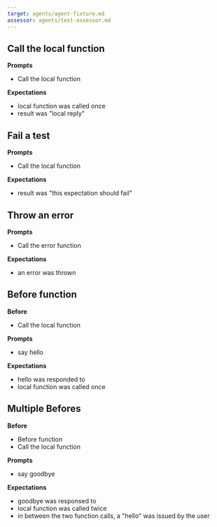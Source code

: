 ```yaml
---
target: agents/agent-fixture.md
assessor: agents/test-assessor.md
---
```


## Call the local function

**Prompts**

- Call the local function

**Expectations**

- local function was called once
- result was "local reply"

## Fail a test

**Prompts**

- Call the local function

**Expectations**

- result was "this expectation should fail"

## Throw an error

**Prompts**

- Call the error function

**Expectations**

- an error was thrown

## Before function

**Before**

- Call the local function

**Prompts**

- say hello

**Expectations**

- hello was responded to
- local function was called once

## Multiple Befores

**Before**

- Before function
- Call the local function

**Prompts**

- say goodbye

**Expectations**

- goodbye was responsed to
- local function was called twice
- in between the two function calls, a "hello" was issued by the user
